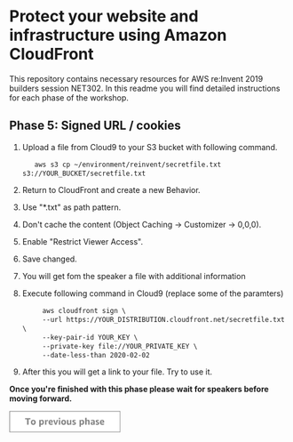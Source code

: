 Protect your website and infrastructure using Amazon CloudFront
=========================================

This repository contains necessary resources for AWS re:Invent 2019 builders session NET302. In this readme you will find detailed instructions for each phase of the workshop.

Phase 5: Signed URL / cookies
-----

1. Upload a file from Cloud9 to your S3 bucket with following command.

          aws s3 cp ~/environment/reinvent/secretfile.txt  s3://YOUR_BUCKET/secretfile.txt
2. Return to CloudFront and create a new Behavior.
3. Use "*.txt" as path pattern.
4. Don't cache the content (Object Caching -> Customizer -> 0,0,0).
5. Enable "Restrict Viewer Access".
6. Save changed.
7. You will get fom the speaker a file with additional information
8. Execute following command in Cloud9 (replace some of the paramters)


			aws cloudfront sign \
			--url https://YOUR_DISTRIBUTION.cloudfront.net/secretfile.txt \
			--key-pair-id YOUR_KEY \
			--private-key file://YOUR_PRIVATE_KEY \
			--date-less-than 2020-02-02

9. After this you will get a link to your file. Try to use it.

**Once you're finished with this phase please wait for speakers before moving forward.**

<a href="../phase3/README.md"><img src="../../img/button-previous.png" width="200"></a>

